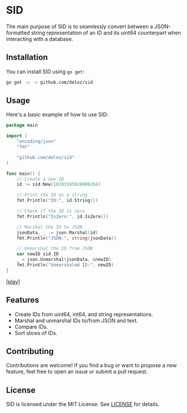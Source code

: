 # SID

The main purpose of SID is to seamlessly convert between a JSON-formatted string representation of an ID and its uint64 counterpart when interacting with a database.

## Installation

You can install SID using `go get`:

```bash
go get -u -v github.com/deloz/sid
```

## Usage

Here's a basic example of how to use SID:

```go
package main

import (
	"encoding/json"
	"fmt"

	"github.com/deloz/sid"
)

func main() {
	// Create a new ID
	id := sid.New(18283195028008204)

	// Print the ID as a string
	fmt.Println("ID:", id.String())

	// Check if the ID is zero
	fmt.Println("IsZero:", id.IsZero())

	// Marshal the ID to JSON
	jsonData, _ := json.Marshal(id)
	fmt.Println("JSON:", string(jsonData))

	// Unmarshal the ID from JSON
	var newID sid.ID
	_ = json.Unmarshal(jsonData, &newID)
	fmt.Println("Unmarshaled ID:", newID)
}
```

[[play](https://go.dev/play/p/Fie93MkAzmq)]

## Features

- Create IDs from uint64, int64, and string representations.
- Marshal and unmarshal IDs to/from JSON and text.
- Compare IDs.
- Sort slices of IDs.

## Contributing

Contributions are welcome! If you find a bug or want to propose a new feature, feel free to open an issue or submit a pull request.

## License

SID is licensed under the MIT License. See [LICENSE](LICENSE) for details.
